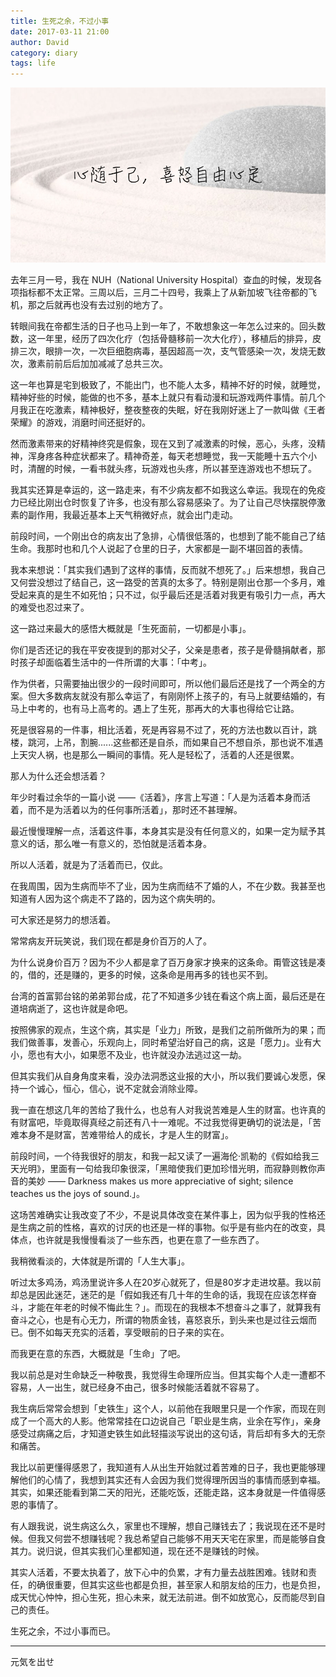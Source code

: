 ```yaml
---
title: 生死之余，不过小事
date: 2017-03-11 21:00
author: David
category: diary
tags: life
---
```


![](/images/wp_weixin_public/心随于己，喜怒自由心定.jpg)

去年三月一号，我在 NUH（National University Hospital）查血的时候，发现各项指标都不太正常。三周以后，三月二十四号，我乘上了从新加坡飞往帝都的飞机，那之后就再也没有去过别的地方了。

转眼间我在帝都生活的日子也马上到一年了，不敢想象这一年怎么过来的。回头数数，这一年里，经历了四次化疗（包括骨髓移前一次大化疗），移植后的排异，皮排三次，眼排一次，一次巨细胞病毒，基因超高一次，支气管感染一次，发烧无数次，激素前前后后加加减减了总共三次。

这一年也算是宅到极致了，不能出门，也不能人太多，精神不好的时候，就睡觉，精神好些的时候，能做的也不多，基本上就只有看动漫和玩游戏两件事情。前几个月我正在吃激素，精神极好，整夜整夜的失眠，好在我刚好迷上了一款叫做《王者荣耀》的游戏，消磨时间还挺好的。

然而激素带来的好精神终究是假象，现在又到了减激素的时候，恶心，头疼，没精神，浑身疼各种症状都来了。精神奇差，每天老想睡觉，我一天能睡十五六个小时，清醒的时候，一看书就头疼，玩游戏也头疼，所以甚至连游戏也不想玩了。

我其实还算是幸运的，这一路走来，有不少病友都不如我这么幸运。我现在的免疫力已经比刚出仓时恢复了许多，也没有那么容易感染了。为了让自己尽快摆脱停激素的副作用，我最近基本上天气稍微好点，就会出门走动。


前段时间，一个刚出仓的病友出了急排，心情很低落的，也想到了能不能自己了结生命。我那时也和几个人说起了仓里的日子，大家都是一副不堪回首的表情。

我本来想说：「其实我们遇到了这样的事情，反而就不想死了。」后来想想，我自己又何尝没想过了结自己，这一路受的苦真的太多了。特别是刚出仓那一个多月，难受起来真的是生不如死怕；只不过，似乎最后还是活着对我更有吸引力一点，再大的难受也忍过来了。

这一路过来最大的感悟大概就是「生死面前，一切都是小事」。

你们是否还记的我在平安夜提到的那对父子，父亲是患者，孩子是骨髓捐献者，那时孩子却面临着生活中的一件所谓的大事：「中考」。

作为供者，只需要抽出很少的一段时间即可，所以他们最后还是找了一个两全的方案。但大多数病友就没有那么幸运了，有刚刚怀上孩子的，有马上就要结婚的，有马上中考的，也有马上高考的。遇上了生死，那再大的大事也得给它让路。

死是很容易的一件事，相比活着，死是再容易不过了，死的方法也数以百计，跳楼，跳河，上吊，割腕......这些都还是自杀，而如果自己不想自杀，那也说不准遇上天灾人祸，也是那么一瞬间的事情。死人是轻松了，活着的人还是很累。

那人为什么还会想活着？

年少时看过余华的一篇小说 ——《活着》，序言上写道：「人是为活着本身而活着，而不是为活着以为的任何事所活着」，那时还不甚理解。

最近慢慢理解一点，活着这件事，本身其实是没有任何意义的，如果一定为赋予其意义的话，那么唯一有意义的，恐怕就是活着本身。

所以人活着，就是为了活着而已，仅此。

在我周围，因为生病而毕不了业，因为生病而结不了婚的人，不在少数。我甚至也知道有人因为这个病走不了路的，因为这个病失明的。

可大家还是努力的想活着。

常常病友开玩笑说，我们现在都是身价百万的人了。

为什么说身价百万？因为不少人都是拿了百万身家才换来的这条命。甭管这钱是凑的，借的，还是赚的，更多的时候，这条命是用再多的钱也买不到。

台湾的首富郭台铭的弟弟郭台成，花了不知道多少钱在看这个病上面，最后还是在道培病逝了，这也许就是命吧。

按照佛家的观点，生这个病，其实是「业力」所致，是我们之前所做所为的果；而我们做善事，发善心，乐观向上，同时希望治好自己的病，这是「愿力」。业有大小，愿也有大小，如果愿不及业，也许就没办法逃过这一劫。

但其实我们从自身角度来看，没办法洞悉这业报的大小，所以我们要诚心发愿，保持一个诚心，恒心，信心，说不定就会消除业障。


我一直在想这几年的苦给了我什么，也总有人对我说苦难是人生的财富。也许真的有财富吧，毕竟取得真经之前还有八十一难呢。不过我觉得更确切的说法是，「苦难本身不是财富，苦难带给人的成长，才是人生的财富」。

前段时间，一个待我很好的朋友，和我一起又读了一遍海伦·凯勒的《假如给我三天光明》，里面有一句给我印象很深，「黑暗使我们更加珍惜光明，而寂静则教你声音的美妙 —— Darkness makes us more appreciative of sight; silence teaches us the joys of sound.」。

这场苦难确实让我改变了不少，不是说具体改变在某件事上，因为似乎我的性格还是生病之前的性格，喜欢的讨厌的也还是一样的事物。似乎是有些内在的改变，具体点，也许就是我慢慢看淡了一些东西，也更在意了一些东西了。

我稍微看淡的，大体就是所谓的「人生大事」。

听过太多鸡汤，鸡汤里说许多人在20岁心就死了，但是80岁才走进坟墓。我以前却总是因此迷茫，迷茫的是「假如我还有几十年的生命的话，我现在应该怎样奋斗，才能在年老的时候不悔此生？」。而现在的我根本不想奋斗之事了，就算我有奋斗之心，也是有心无力，所谓的物质金钱，喜怒哀乐，到头来也是过往云烟而已。倒不如每天充实的活着，享受眼前的日子来的实在。

而我更在意的东西，大概就是「生命」了吧。

我以前总是对生命缺乏一种敬畏，我觉得生命理所应当。但其实每个人走一遭都不容易，人一出生，就已经身不由己，很多时候能活着就不容易了。

我生病后常常会想到「史铁生」这个人，以前他在我眼里只是一个作家，而现在则成了一个高大的人影。他常常挂在口边说自己「职业是生病，业余在写作」，亲身感受过病痛之后，才知道史铁生如此轻描淡写说出的这句话，背后却有多大的无奈和痛苦。

我比以前更懂得感恩了，我知道有人从出生开始就过着苦难的日子，我也更能够理解他们的心情了，我想到其实还有人会因为我们觉得理所因当的事情而感到幸福。其实，如果还能看到第二天的阳光，还能吃饭，还能走路，这本身就是一件值得感恩的事情了。

有人跟我说，说生病这么久，家里也不理解，想自己赚钱去了；我说现在还不是时候。但我又何尝不想赚钱呢？我总希望自己能够不用天天宅在家里，而是能够自食其力。说归说，但其实我们心里都知道，现在还不是赚钱的时候。

其实人活着，不要太执着了，放下心中的负累，才有力量去战胜困难。钱财和责任，的确很重要，但其实这些也都是负担，甚至家人和朋友给的压力，也是负担，成天忧心忡忡，担心生死，担心未来，就无法前进。倒不如放宽心，反而能尽到自己的责任。

生死之余，不过小事而已。

<hr>
<div class="post-motto">
  <div>元気を出せ</div>
</div>